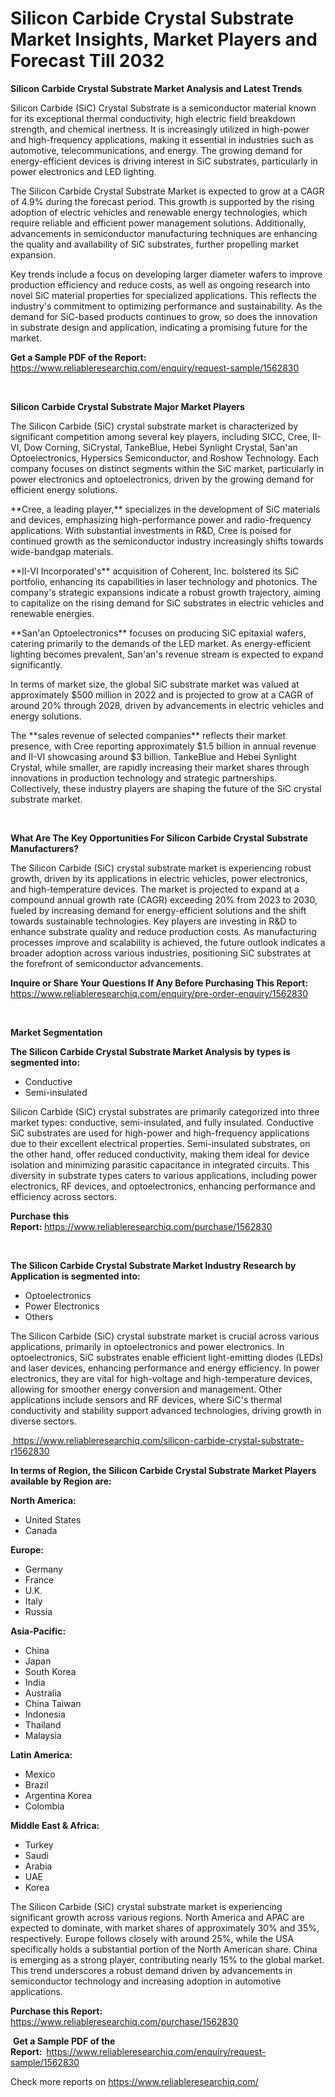 <p><h1>Silicon Carbide Crystal Substrate Market Insights, Market Players and Forecast Till 2032</h1></p><p><strong>Silicon Carbide Crystal Substrate Market Analysis and Latest Trends</strong></p>
<p><p>Silicon Carbide (SiC) Crystal Substrate is a semiconductor material known for its exceptional thermal conductivity, high electric field breakdown strength, and chemical inertness. It is increasingly utilized in high-power and high-frequency applications, making it essential in industries such as automotive, telecommunications, and energy. The growing demand for energy-efficient devices is driving interest in SiC substrates, particularly in power electronics and LED lighting.</p><p>The Silicon Carbide Crystal Substrate Market is expected to grow at a CAGR of 4.9% during the forecast period. This growth is supported by the rising adoption of electric vehicles and renewable energy technologies, which require reliable and efficient power management solutions. Additionally, advancements in semiconductor manufacturing techniques are enhancing the quality and availability of SiC substrates, further propelling market expansion.</p><p>Key trends include a focus on developing larger diameter wafers to improve production efficiency and reduce costs, as well as ongoing research into novel SiC material properties for specialized applications. This reflects the industry's commitment to optimizing performance and sustainability. As the demand for SiC-based products continues to grow, so does the innovation in substrate design and application, indicating a promising future for the market.</p></p>
<p><strong>Get a Sample PDF of the Report:&nbsp;</strong> <a href="https://www.reliableresearchiq.com/enquiry/request-sample/1562830?utm_campaign=1140&utm_medium=2&utm_source=Github&utm_content=ia&utm_term=12022025&utm_id=silicon-carbide-crystal-substrate">https://www.reliableresearchiq.com/enquiry/request-sample/1562830</a></p>
<p>&nbsp;</p>
<p><strong>Silicon Carbide Crystal Substrate Major Market Players</strong></p>
<p><p>The Silicon Carbide (SiC) crystal substrate market is characterized by significant competition among several key players, including SICC, Cree, II-VI, Dow Corning, SiCrystal, TankeBlue, Hebei Synlight Crystal, San'an Optoelectronics, Hypersics Semiconductor, and Roshow Technology. Each company focuses on distinct segments within the SiC market, particularly in power electronics and optoelectronics, driven by the growing demand for efficient energy solutions.</p><p>**Cree, a leading player,** specializes in the development of SiC materials and devices, emphasizing high-performance power and radio-frequency applications. With substantial investments in R&D, Cree is poised for continued growth as the semiconductor industry increasingly shifts towards wide-bandgap materials.</p><p>**II-VI Incorporated's** acquisition of Coherent, Inc. bolstered its SiC portfolio, enhancing its capabilities in laser technology and photonics. The company's strategic expansions indicate a robust growth trajectory, aiming to capitalize on the rising demand for SiC substrates in electric vehicles and renewable energies.</p><p>**San'an Optoelectronics** focuses on producing SiC epitaxial wafers, catering primarily to the demands of the LED market. As energy-efficient lighting becomes prevalent, San'an's revenue stream is expected to expand significantly.</p><p>In terms of market size, the global SiC substrate market was valued at approximately $500 million in 2022 and is projected to grow at a CAGR of around 20% through 2028, driven by advancements in electric vehicles and energy solutions.</p><p>The **sales revenue of selected companies** reflects their market presence, with Cree reporting approximately $1.5 billion in annual revenue and II-VI showcasing around $3 billion. TankeBlue and Hebei Synlight Crystal, while smaller, are rapidly increasing their market shares through innovations in production technology and strategic partnerships. Collectively, these industry players are shaping the future of the SiC crystal substrate market.</p></p>
<p>&nbsp;</p>
<p><strong>What Are The Key Opportunities For Silicon Carbide Crystal Substrate Manufacturers?</strong></p>
<p><p>The Silicon Carbide (SiC) crystal substrate market is experiencing robust growth, driven by its applications in electric vehicles, power electronics, and high-temperature devices. The market is projected to expand at a compound annual growth rate (CAGR) exceeding 20% from 2023 to 2030, fueled by increasing demand for energy-efficient solutions and the shift towards sustainable technologies. Key players are investing in R&D to enhance substrate quality and reduce production costs. As manufacturing processes improve and scalability is achieved, the future outlook indicates a broader adoption across various industries, positioning SiC substrates at the forefront of semiconductor advancements.</p></p>
<p><strong>Inquire or Share Your Questions If Any Before Purchasing This Report:</strong> <a href="https://www.reliableresearchiq.com/enquiry/pre-order-enquiry/1562830?utm_campaign=1140&utm_medium=2&utm_source=Github&utm_content=ia&utm_term=12022025&utm_id=silicon-carbide-crystal-substrate">https://www.reliableresearchiq.com/enquiry/pre-order-enquiry/1562830</a></p>
<p>&nbsp;</p>
<p><strong>Market Segmentation</strong></p>
<p><strong>The Silicon Carbide Crystal Substrate Market Analysis by types is segmented into:</strong></p>
<p><ul><li>Conductive</li><li>Semi-insulated</li></ul></p>
<p><p>Silicon Carbide (SiC) crystal substrates are primarily categorized into three market types: conductive, semi-insulated, and fully insulated. Conductive SiC substrates are used for high-power and high-frequency applications due to their excellent electrical properties. Semi-insulated substrates, on the other hand, offer reduced conductivity, making them ideal for device isolation and minimizing parasitic capacitance in integrated circuits. This diversity in substrate types caters to various applications, including power electronics, RF devices, and optoelectronics, enhancing performance and efficiency across sectors.</p></p>
<p><strong>Purchase this Report:&nbsp;</strong><a href="https://www.reliableresearchiq.com/purchase/1562830?utm_campaign=1140&utm_medium=2&utm_source=Github&utm_content=ia&utm_term=12022025&utm_id=silicon-carbide-crystal-substrate">https://www.reliableresearchiq.com/purchase/1562830</a></p>
<p>&nbsp;</p>
<p><strong>The Silicon Carbide Crystal Substrate Market Industry Research by Application is segmented into:</strong></p>
<p><ul><li>Optoelectronics</li><li>Power Electronics</li><li>Others</li></ul></p>
<p><p>The Silicon Carbide (SiC) crystal substrate market is crucial across various applications, primarily in optoelectronics and power electronics. In optoelectronics, SiC substrates enable efficient light-emitting diodes (LEDs) and laser devices, enhancing performance and energy efficiency. In power electronics, they are vital for high-voltage and high-temperature devices, allowing for smoother energy conversion and management. Other applications include sensors and RF devices, where SiC's thermal conductivity and stability support advanced technologies, driving growth in diverse sectors.</p></p>
<p><a href="https://www.reliableresearchiq.com/silicon-carbide-crystal-substrate-r1562830?utm_campaign=1140&utm_medium=2&utm_source=Github&utm_content=ia&utm_term=12022025&utm_id=silicon-carbide-crystal-substrate">&nbsp;https://www.reliableresearchiq.com/silicon-carbide-crystal-substrate-r1562830</a></p>
<p><strong>In terms of Region, the Silicon Carbide Crystal Substrate Market Players available by Region are:</strong></p>
<p>
    <p> <strong> North America: </strong>
        <ul>
            <li>United States</li>
            <li>Canada</li>
        </ul>
        </p> 
    <p> <strong> Europe: </strong>
        <ul>
            <li>Germany</li>
            <li>France</li>
            <li>U.K.</li>
            <li>Italy</li>
            <li>Russia</li>
        </ul>
        </p> 
    <p> <strong> Asia-Pacific: </strong>
        <ul>
            <li>China</li>
            <li>Japan</li>
            <li>South Korea</li>
            <li>India</li>
            <li>Australia</li>
            <li>China Taiwan</li>
            <li>Indonesia</li>
            <li>Thailand</li>
            <li>Malaysia</li>
        </ul>
        </p> 
    <p> <strong> Latin America: </strong>
        <ul>
            <li>Mexico</li>
            <li>Brazil</li>
            <li>Argentina Korea</li>
            <li>Colombia</li>
        </ul>
        </p> 
    <p> <strong> Middle East & Africa: </strong>
        <ul>
            <li>Turkey</li>
            <li>Saudi</li>
            <li>Arabia</li>
            <li>UAE</li>
            <li>Korea</li>
        </ul>
    </p>
    </p>
<p><p>The Silicon Carbide (SiC) crystal substrate market is experiencing significant growth across various regions. North America and APAC are expected to dominate, with market shares of approximately 30% and 35%, respectively. Europe follows closely with around 25%, while the USA specifically holds a substantial portion of the North American share. China is emerging as a strong player, contributing nearly 15% to the global market. This trend underscores a robust demand driven by advancements in semiconductor technology and increasing adoption in automotive applications.</p></p>
<p><strong>Purchase this Report: </strong><a href="https://www.reliableresearchiq.com/purchase/1562830?utm_campaign=1140&utm_medium=2&utm_source=Github&utm_content=ia&utm_term=12022025&utm_id=silicon-carbide-crystal-substrate">https://www.reliableresearchiq.com/purchase/1562830</a></p>
<p>&nbsp;<strong>Get a Sample PDF of the Report:&nbsp;&nbsp;</strong><a href="https://www.reliableresearchiq.com/enquiry/request-sample/1562830?utm_campaign=1140&utm_medium=2&utm_source=Github&utm_content=ia&utm_term=12022025&utm_id=silicon-carbide-crystal-substrate">https://www.reliableresearchiq.com/enquiry/request-sample/1562830</a></p>
<p><strong></strong></p>
<p>Check more reports on <a href="https://www.reliableresearchiq.com/?utm_campaign=1140&utm_medium=2&utm_source=Github&utm_content=ia&utm_term=12022025&utm_id=silicon-carbide-crystal-substrate">https://www.reliableresearchiq.com/</a></p>